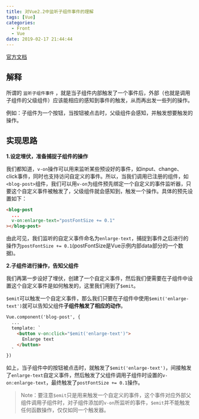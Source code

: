 ```yaml
---
title: 对Vue2.2中监听子组件事件的理解
tags: [Vue]
categories:
  - Front
  - Vue
date: 2019-02-17 21:44:44
---
```

[官方文档](https://cn.vuejs.org/v2/guide/components.html#%E7%9B%91%E5%90%AC%E5%AD%90%E7%BB%84%E4%BB%B6%E4%BA%8B%E4%BB%B6)

## 解释
所谓的 `监听子组件事件` ，就是当子组件内部触发了一个事件后，外部（也就是调用子组件的父级组件）应该能相应的感知到事件的触发，从而再出发一些列的操作。

例如：子组件为一个按钮，当按钮被点击时，父级组件会感知，并触发想要触发的操作。

## 实现思路
**1.设定埋伏，准备捕捉子组件的操作**

我们都知道，`v-on`操作可以用来监听某些预设好的事件，如input、change、click事件，同时也支持访问自定义的事件。所以，当我们调用已注册的组件，如`<blog-post>`组件，我们可以用`v-on`为组件预先绑定一个自定义的事件监听器，只要这个自定义事件被触发了，父级组件就会感知到，触发一个操作。具体的预先设置如下：
```html
<blog-post
  ...
  v-on:enlarge-text="postFontSize += 0.1"
></blog-post>
```
由此可见，我们监听的自定义事件命名为`enlarge-text`，捕捉到事件之后进行的操作为`postFontSize += 0.1`(postFontSize是Vue示例内部data部分的一个数据)。

**2.子组件进行操作，告知父组件**

我们再第一步设好了埋伏，创建了一个自定义事件，然后我们便需要在子组件中设置这个自定义事件是如何触发的，这里我们用到了`$emit`。

`$emit`可以触发一个自定义事件，那么我们只要在子组件中使用`$emit('enlarge-text')`就可以告知父组件**子组件触发了相应的动作**。
```html
Vue.component('blog-post', {
  ...
  template: `
	<button v-on:click="$emit('enlarge-text')">
	  Enlarge text
	</button>
  `
})
```
如上，当子组件中的按钮被点击时，就触发了`$emit('enlarge-text')`，间接触发了`enlarge-text`自定义事件，然后触发了父组件调用子组件时设置的`v-on:enlarge-text`，最终触发了`postFontSize += 0.1`操作。

> Note：要注意`$emit`只是用来触发一个自定义的事件，这个事件对应外部父组件调用子组件时，对子组件添加的`v-on`所监听的事件，`$emit`并不能触发任何函数操作，仅仅如同一个触发器。